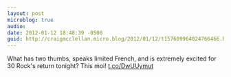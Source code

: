 ```yaml
---
layout: post
microblog: true
audio: 
date: 2012-01-12 18:48:39 -0500
guid: http://craigmcclellan.micro.blog/2012/01/12/t157609964024766466.html
---
```

What has two thumbs, speaks limited French, and is extremely excited for 30 Rock's return tonight? This moi! [t.co/DwUUymut](http://t.co/DwUUymut)
